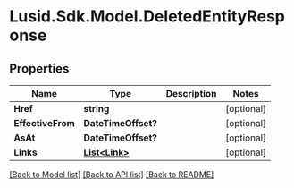 
# Lusid.Sdk.Model.DeletedEntityResponse

## Properties

Name | Type | Description | Notes
------------ | ------------- | ------------- | -------------
**Href** | **string** |  | [optional] 
**EffectiveFrom** | **DateTimeOffset?** |  | [optional] 
**AsAt** | **DateTimeOffset?** |  | [optional] 
**Links** | [**List&lt;Link&gt;**](Link.md) |  | [optional] 

[[Back to Model list]](../README.md#documentation-for-models)
[[Back to API list]](../README.md#documentation-for-api-endpoints)
[[Back to README]](../README.md)

